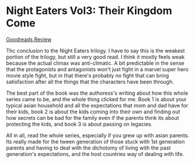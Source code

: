 # Night Eaters Vol3: Their Kingdom Come
[Goodreads Review](https://www.goodreads.com/review/show/7505096952)

Thc conclusion to the Night Eaters trilogy. I have to say this is the weakest portion of the trilogy, but still a very good read. I think it mostly feels weak because the actual climax was anti-climatic. A bit predictable in the sense that the protagonists and antagonists won't just fight in a marvel super hero movie style fight, but in that there's probably no fight that can bring satisfaction after all the things that the characters have been through.

The best part of the book was the authoress's writing about how this whole series came to be, and the whole thing clicked for me. Book 1 is about your typical asian household and all the expectations that mom and dad have for their kids, book 2 is about the kids coming into their own and finding out how secrets can be bad for the family even if the parents think its about protecting the kids, and book 3 is about passing on legacies.

All in all, read the whole series, especially if you grew up with asian parents. Its really made for the tween generation of those stuck with 1st generation parents and having to deal with the dichotomy of living with the past generation's expectations, and the host countries way of dealing with life.

